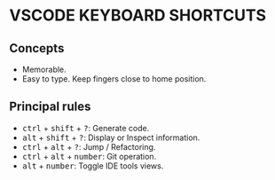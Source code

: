 # VSCODE KEYBOARD SHORTCUTS

## Concepts

- Memorable.
- Easy to type. Keep fingers close to home position.

## Principal rules

- <kbd>ctrl</kbd> + <kbd>shift</kbd> + <kbd>?</kbd>: Generate code.
- <kbd>alt</kbd> + <kbd>shift</kbd> + <kbd>?</kbd>: Display or Inspect information.
- <kbd>ctrl</kbd> + <kbd>alt</kbd> + <kbd>?</kbd>: Jump / Refactoring.
- <kbd>ctrl</kbd> + <kbd>alt</kbd> + <kbd>number</kbd>: Git operation.
- <kbd>alt</kbd> + <kbd>number</kbd>: Toggle IDE tools views.

